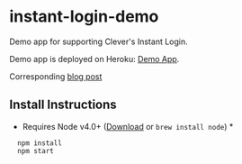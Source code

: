 # instant-login-demo

Demo app for supporting Clever's Instant Login.

Demo app is deployed on Heroku: [Demo App](https://obscure-castle-96108.herokuapp.com).

Corresponding [blog post](https://gist.github.com/dmsakamoto/48f7646beb6e7b029e80)

## Install Instructions

* Requires Node v4.0+ ([Download](https://nodejs.org/en/) or `brew install node`) *

```shell
  npm install
  npm start
```
